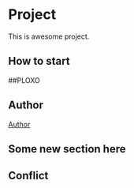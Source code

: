 # Project
This is awesome project.
## How to start
##PLOXO
## Author

[Author](author.md)
## Some new section here
## Conflict